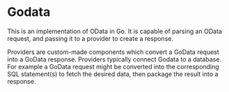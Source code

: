 Godata
======

This is an implementation of OData in Go. It is capable of parsing an OData
request, and passing it to a provider to create a response.

Providers are custom-made components which convert a GoData request into a
GoData response. Providers typically connect Godata to a database. For example
a GoData request might be converted into the corresponding SQL statement(s) to
fetch the desired data, then package the result into a response.
